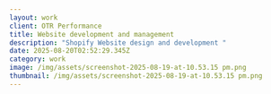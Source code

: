```yaml
---
layout: work
client: OTR Performance
title: Website development and management
description: "Shopify Website design and development "
date: 2025-08-20T02:52:29.345Z
category: work
image: /img/assets/screenshot-2025-08-19-at-10.53.15 pm.png
thumbnail: /img/assets/screenshot-2025-08-19-at-10.53.15 pm.png
---
```

